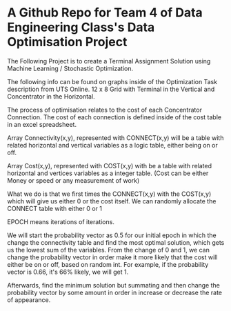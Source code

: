 #                     A Github Repo for Team 4 of Data Engineering Class's Data Optimisation Project

The Following Project is to create a Terminal Assignment Solution using Machine Learning / Stochastic Optimization.

The following info can be found on graphs inside of the Optimization Task description from UTS Online. 12 x 8 Grid with Terminal in the Vertical and Concentrator in the Horizontal.

The process of optimisation relates to the cost of each Concentrator Connection. The cost of each connection is defined inside of the cost table in an excel spreadsheet.

Array Connectivity(x,y), represented with CONNECT(x,y) will be a table with related horizontal and vertical variables as a logic table, either being on or off.

Array Cost(x,y), represented with COST(x,y) with be a table with related horizontal and vertices variables as a integer table. (Cost can be either Money or speed or any measurement of work)

What we do is that we first times the CONNECT(x,y) with the COST(x,y) which will give us either 0 or the cost itself. We can randomly allocate the CONNECT table with either 0 or 1

EPOCH means iterations of iterations.

We will start the probability vector as 0.5 for our initial epoch in which the change the connectivity table and find the most optimal solution, which gets us the lowest sum of the variables. From the change of 0 and 1, we can change the probability vector in order make it more likely that the cost will either be on or off, based on random int. For example, if the probability vector is 0.66, it's 66% likely, we will get 1.

Afterwards, find the minimum solution but summating and then change the probability vector by some amount in order in increase or decrease the rate of appearance.

